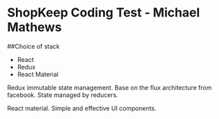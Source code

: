 # ShopKeep Coding Test - Michael Mathews

##Choice of stack
- React
- Redux
- React Material

Redux immutable state management.
Base on the flux architecture from facebook.
State managed by reducers.

React material.
Simple and effective UI components.
